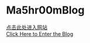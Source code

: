 # Ma5hr00mBlog
[点击此处进入网站](http://ma5hr00m.top)  
[Click Here to Enter the Blog ](http://ma5hr00m.top)
